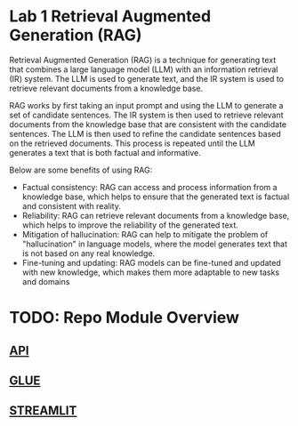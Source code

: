 # Lab 1 Retrieval Augmented Generation (RAG)

Retrieval Augmented Generation (RAG) is a technique for generating text that combines a large language model (LLM) with an information retrieval (IR) system. The LLM is used to generate text, and the IR system is used to retrieve relevant documents from a knowledge base. 

RAG works by first taking an input prompt and using the LLM to generate a set of candidate sentences. The IR system is then used to retrieve relevant documents from the knowledge base that are consistent with the candidate sentences. The LLM is then used to refine the candidate sentences based on the retrieved documents. This process is repeated until the LLM generates a text that is both factual and informative.

Below are some benefits of using RAG:

* Factual consistency: RAG can access and process information from a knowledge base, which helps to ensure that the generated text is factual and consistent with reality.
* Reliability: RAG can retrieve relevant documents from a knowledge base, which helps to improve the reliability of the generated text.
* Mitigation of hallucination: RAG can help to mitigate the problem of "hallucination" in language models, where the model generates text that is not based on any real knowledge.
* Fine-tuning and updating: RAG models can be fine-tuned and updated with new knowledge, which makes them more adaptable to new tasks and domains

# TODO: Repo Module Overview

## [API](./api/)

## [GLUE](./glue/)

## [STREAMLIT](./streamlit-app/)